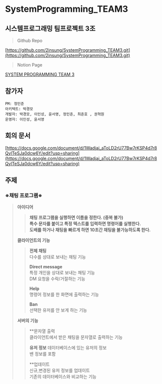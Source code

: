 # SystemProgramming_TEAM3

## 시스템프로그래밍 팀프로젝트 3조

> Github Repo
> 

[https://github.com/2insung/SystemProgramming_TEAM3.git](https://github.com/2insung/SystemProgramming_TEAM3.git)   
> Notion Page
>   
[SYSTEM PROGRAMMING TEAM 3](https://www.notion.so/sys3)   

## 참가자

```
PM: 정인준
아키텍트: 박경모
개발자: 박경모, 이인성, 윤서영, 정인준, 최준호 , 권혁원
운영자: 이인성, 윤서영
```

## 회의 문서

[https://docs.google.com/document/d/1Wadjai_aToLD2rU77Bw7rKSP4d7r8QylTeSJa0dcw6Y/edit?usp=sharing](https://docs.google.com/document/d/1Wadjai_aToLD2rU77Bw7rKSP4d7r8QylTeSJa0dcw6Y/edit?usp=sharing)

## 주제

### ※채팅 프로그램※

> **아이디어**
> 
> 
> > **채팅 프로그램을 실행하면 이름을 정한다. (중복 불가)  
> 특수 문자를 붙이고 특정 텍스트를 입력하면 명령어를 실행한다.  
> 도배를 하거나 채팅을 빠르게 하면 10초간 채팅을 불가능하도록 한다.**
> > 
> 
> **클라이언트의 기능**
> 
> > **전체 채팅**  
> > 다수를 상대로 보내는 채팅 기능  
> > 
> > **Direct message**  
> > 특정 개인을 상대로 보내는 채팅 기능  
> > DM 요청을 수락/거절하는 기능
> > 
> > **Help**  
> > 명령어 정보를 한 화면에 출력하는 기능  
> > 
> > **Ban**  
> > 선택한 유저를 안 보게 하는 기능  
> 
> **서버의 기능**  
> 
> >**문자열 출력  
> > 클라이언트에서 받은 채팅을 문자열로 출력하는 기능  
> > 
> > **유저 정보**
> > 데이터베이스에 있는 유저의 정보  
> > 밴 정보를 포함  
> > 
> > **업데이트  
> > 신규,변경된 유저 정보를 업데이트  
> > 기존의 데이터베이스와 비교하는 기능  



